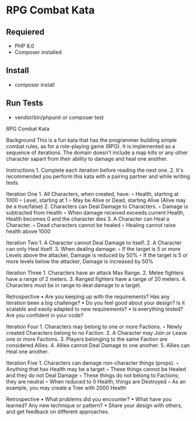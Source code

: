 # RPG Combat Kata

## Requiered

- PHP 8.0
- Composer installed

## Install

- composer install

## Run Tests

- vendor/bin/phpunit or composer test

RPG Combat Kata

Background
This is a fun kata that has the programmer building simple combat rules, as for a role-playing game (RPG). It is implemented as a sequence of iterations. The domain doesn't include a map kills or any other character sapart from their ability to damage and heal one another.

Instructions
    1. Complete each iteration before reading the next one.
    2. It's recommended you perform this kata with a pairing partner and while writing tests.

Iteration One
    1. All Characters, when created, have:
        ◦ Health, starting at 1000
        ◦ Level, starting at 1
        ◦ May be Alive or Dead, starting Alive (Alive may be a true/false)
    2. Characters can Deal Damage to Characters.
        ◦ Damage is subtracted from Health
        ◦ When damage received exceeds current Health, Health becomes 0 and the character dies
    3. A Character can Heal a Character.
        ◦ Dead characters cannot be healed
        ◦ Healing cannot raise health above 1000

Iteration Two
    1. A Character cannot Deal Damage to itself.
    2. A Character can only Heal itself.
    3. When dealing damage:
        ◦ If the target is 5 or more Levels above the attacker, Damage is reduced by 50%
        ◦ If the target is 5 or more levels below the attacker, Damage is increased by 50%

Iteration Three
    1. Characters have an attack Max Range.
    2. Melee fighters have a range of 2 meters.
    3. Ranged fighters have a range of 20 meters.
    4. Characters must be in range to deal damage to a target.

Retrospective
    • Are you keeping up with the requirements? Has any iteration been a big challenge?
    • Do you feel good about your design? Is it scalable and easily adapted to new requirements?
    • Is everything tested? Are you confident in your code?

Iteration Four
    1. Characters may belong to one or more Factions.
        ◦ Newly created Characters belong to no Faction.
    2. A Character may Join or Leave one or more Factions.
    3. Players belonging to the same Faction are considered Allies.
    4. Allies cannot Deal Damage to one another.
    5. Allies can Heal one another.

Iteration Five
    1. Characters can damage non-character things (props).
        ◦ Anything that has Health may be a target
        ◦ These things cannot be Healed and they do not Deal Damage
        ◦ These things do not belong to Factions; they are neutral
        ◦ When reduced to 0 Health, things are Destroyed
        ◦ As an example, you may create a Tree with 2000 Health
        
Retrospective
    • What problems did you encounter?
    • What have you learned? Any new technique or pattern?
    • Share your design with others, and get feedback on different approaches.